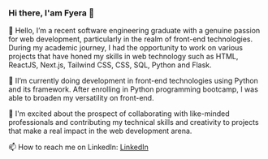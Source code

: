 ### Hi there, I'am Fyera 👋


🔭 Hello, I’m a recent software engineering graduate with a genuine passion for web development, particularly in the realm of front-end technologies.
During my academic journey, I had the opportunity to work on various projects that have honed my skills in web technology such as HTML, ReactJS, Next.js, Tailwind CSS, CSS, SQL, Python and Flask. 

🌱 II’m currently doing development in front-end technologies using Python and its framework. After enrolling in Python programming bootcamp, I was able to broaden my versatility on front-end.

👯 I'm excited about the prospect of collaborating with like-minded professionals and contributing my technical skills and creativity to projects that make a real impact in the web development arena.


📫 How to reach me on LinkedIn: <a href="www.linkedin.com/in/norsyazfyera-rosli/">LinkedIn</a>
